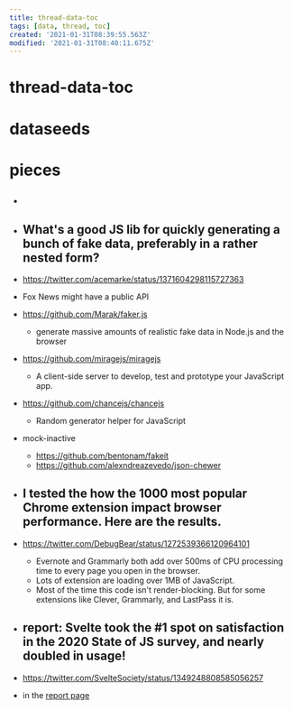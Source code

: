 ```yaml
---
title: thread-data-toc
tags: [data, thread, toc]
created: '2021-01-31T08:39:55.563Z'
modified: '2021-01-31T08:40:11.675Z'
---
```


# thread-data-toc

# dataseeds

# pieces

- ## 

- ## What's a good JS lib for quickly generating a bunch of fake data, preferably in a rather nested form?
- https://twitter.com/acemarke/status/1371604298115727363
- Fox News might have a public API
- https://github.com/Marak/faker.js
  - generate massive amounts of realistic fake data in Node.js and the browser
- https://github.com/miragejs/miragejs
  - A client-side server to develop, test and prototype your JavaScript app.
- https://github.com/chancejs/chancejs
  - Random generator helper for JavaScript
- mock-inactive
  - https://github.com/bentonam/fakeit
  - https://github.com/alexndreazevedo/json-chewer

- ## I tested the how the 1000 most popular Chrome extension impact browser performance. Here are the results. 
- https://twitter.com/DebugBear/status/1272539366120964101
  - Evernote and Grammarly both add over 500ms of CPU processing time to every page you open in the browser.
  - Lots of extension are loading over 1MB of JavaScript.
  - Most of the time this code isn't render-blocking. But for some extensions like Clever, Grammarly, and LastPass it is.

- ## report: Svelte took the #1 spot on satisfaction in the 2020 State of JS survey, and nearly doubled in usage!
- https://twitter.com/SvelteSociety/status/1349248808585056257
- in the [report page](https://2020.stateofjs.com/en-US/technologies/front-end-frameworks/)
